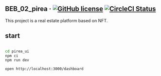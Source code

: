 ## BEB_02_pirea &middot; [![GitHub license](https://img.shields.io/badge/license-MIT-blue.svg)](https://github.com/codestates/BEB_02_pirea/blob/main/LICENSE) [![CircleCI Status](https://circleci.com/gh/codestates/BEB_02_pirea.svg?style=shield&circle-token=d959a6dd5a01fb71788b38d2d799df221a59bd5c)](https://github.com/codestates/BEB_02_pirea)

This project is a real estate platform based on NFT.


## start

```bash

cd pirea_ui
npm ci
npm run dev

open http://localhost:3000/dashboard

```
